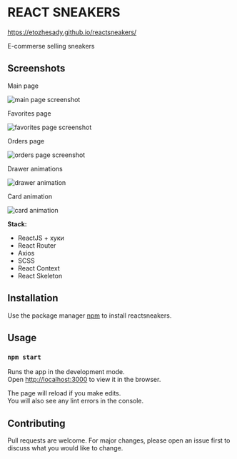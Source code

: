 # REACT SNEAKERS

https://etozhesady.github.io/reactsneakers/

E-commerse selling sneakers

## Screenshots

Main page

![main page screenshot](https://github.com/etozhesady/reactsneakers/blob/master/public/img/main%20page%20screenshot.png?raw=true "Main page screenshot")

Favorites page

![favorites page screenshot](https://github.com/etozhesady/reactsneakers/blob/master/public/img/favorites%20page%20screenshot.png?raw=true "Favorites page screenshot")

Orders page

![orders page screenshot](https://github.com/etozhesady/reactsneakers/blob/master/public/img/orders%20page%20sreenshot.png?raw=true "Orders page screenshot")

Drawer animations

![drawer animation](https://github.com/etozhesady/reactsneakers/blob/master/public/img/drawer%20animation.gif?raw=true "drawer animation")

Card animation

![card animation](https://github.com/etozhesady/reactsneakers/blob/master/public/img/card%20animation.gif?raw=true "card animation")

**Stack:**

- ReactJS + хуки
- React Router
- Axios
- SCSS
- React Context
- React Skeleton

## Installation

Use the package manager [npm](https://docs.npmjs.com/downloading-and-installing-node-js-and-npm) to install reactsneakers.

## Usage

### `npm start`

Runs the app in the development mode.\
Open [http://localhost:3000](http://localhost:3000) to view it in the browser.

The page will reload if you make edits.\
You will also see any lint errors in the console.

## Contributing

Pull requests are welcome. For major changes, please open an issue first to discuss what you would like to change.

